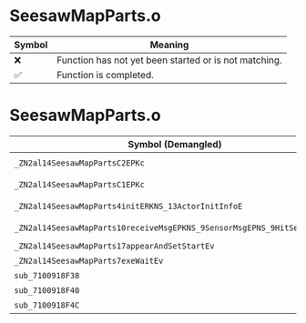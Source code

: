 # SeesawMapParts.o
| Symbol | Meaning 
| ------------- | ------------- 
| :x: | Function has not yet been started or is not matching. 
| :white_check_mark: | Function is completed. 


# SeesawMapParts.o
| Symbol (Demangled) | Symbol (Mangled) | Decompiled? |
| ------------- |  ------------- | ------------- |
| `_ZN2al14SeesawMapPartsC2EPKc` | `al::SeesawMapParts::SeesawMapParts(char const*)` | :white_check_mark: |
| `_ZN2al14SeesawMapPartsC1EPKc` | `al::SeesawMapParts::SeesawMapParts(char const*)` | :white_check_mark: |
| `_ZN2al14SeesawMapParts4initERKNS_13ActorInitInfoE` | `al::SeesawMapParts::init(al::ActorInitInfo const&)` | :white_check_mark: |
| `_ZN2al14SeesawMapParts10receiveMsgEPKNS_9SensorMsgEPNS_9HitSensorES5_` | `al::SeesawMapParts::receiveMsg(al::SensorMsg const*,al::HitSensor *,al::HitSensor *)` | :white_check_mark: |
| `_ZN2al14SeesawMapParts17appearAndSetStartEv` | `al::SeesawMapParts::appearAndSetStart(void)` | :white_check_mark: |
| `_ZN2al14SeesawMapParts7exeWaitEv` | `al::SeesawMapParts::exeWait(void)` | :white_check_mark: |
| `sub_7100918F38` | `` | :white_check_mark: |
| `sub_7100918F40` | `` | :white_check_mark: |
| `sub_7100918F4C` | `` | :white_check_mark: |
